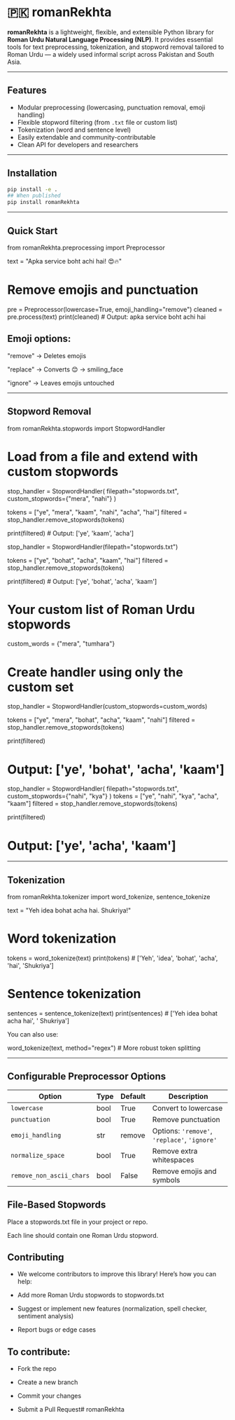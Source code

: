 # 🇵🇰 romanRekhta

**romanRekhta** is a lightweight, flexible, and extensible Python library for **Roman Urdu Natural Language Processing (NLP)**. It provides essential tools for text preprocessing, tokenization, and stopword removal tailored to Roman Urdu — a widely used informal script across Pakistan and South Asia.

---

## Features

- Modular preprocessing (lowercasing, punctuation removal, emoji handling)
- Flexible stopword filtering (from `.txt` file or custom list)
- Tokenization (word and sentence level)
- Easily extendable and community-contributable
- Clean API for developers and researchers

---

## Installation

```bash
pip install -e .
## When published
pip install romanRekhta 
```

---

## Quick Start
from romanRekhta.preprocessing import Preprocessor

text = "Apka service boht achi hai! 😍🔥"

# Remove emojis and punctuation
pre = Preprocessor(lowercase=True, emoji_handling="remove")
cleaned = pre.process(text)
print(cleaned)  # Output: apka service boht achi hai

## Emoji options:

"remove" → Deletes emojis

"replace" → Converts 😊 → smiling_face

"ignore" → Leaves emojis untouched

---

## Stopword Removal
from romanRekhta.stopwords import StopwordHandler

# Load from a file and extend with custom stopwords
stop_handler = StopwordHandler(
    filepath="stopwords.txt",
    custom_stopwords={"mera", "nahi"}
)

tokens = ["ye", "mera", "kaam", "nahi", "acha", "hai"]
filtered = stop_handler.remove_stopwords(tokens)

print(filtered)  # Output: ['ye', 'kaam', 'acha']

stop_handler = StopwordHandler(filepath="stopwords.txt")

tokens = ["ye", "bohat", "acha", "kaam", "hai"]
filtered = stop_handler.remove_stopwords(tokens)

print(filtered)  # Output: ['ye', 'bohat', 'acha', 'kaam']

# Your custom list of Roman Urdu stopwords
custom_words = {"mera", "tumhara"}

# Create handler using only the custom set
stop_handler = StopwordHandler(custom_stopwords=custom_words)

tokens = ["ye", "mera", "bohat", "acha", "kaam", "nahi"]
filtered = stop_handler.remove_stopwords(tokens)

print(filtered)  
# Output: ['ye', 'bohat', 'acha', 'kaam']

stop_handler = StopwordHandler(
    filepath="stopwords.txt",
    custom_stopwords={"nahi", "kya"}
)
tokens = ["ye", "nahi", "kya", "acha", "kaam"]
filtered = stop_handler.remove_stopwords(tokens)

print(filtered)  
# Output: ['ye', 'acha', 'kaam']

---

## Tokenization
from romanRekhta.tokenizer import word_tokenize, sentence_tokenize

text = "Yeh idea bohat acha hai. Shukriya!"

# Word tokenization
tokens = word_tokenize(text)
print(tokens)  # ['Yeh', 'idea', 'bohat', 'acha', 'hai', 'Shukriya']

# Sentence tokenization
sentences = sentence_tokenize(text)
print(sentences)  # ['Yeh idea bohat acha hai', ' Shukriya']

You can also use:

word_tokenize(text, method="regex")  # More robust token splitting

---

## Configurable Preprocessor Options

| Option                   | Type | Default | Description                                  |
| ------------------------ | ---- | ------- | -------------------------------------------- |
| `lowercase`              | bool | True    | Convert to lowercase                         |
| `punctuation`            | bool | True    | Remove punctuation                           |
| `emoji_handling`         | str  | remove  | Options: `'remove'`, `'replace'`, `'ignore'` |
| `normalize_space`        | bool | True    | Remove extra whitespaces                     |
| `remove_non_ascii_chars` | bool | False   | Remove emojis and symbols                    |

## File-Based Stopwords
Place a stopwords.txt file in your project or repo.

Each line should contain one Roman Urdu stopword.

## Contributing

- We welcome contributors to improve this library! Here’s how you can help:

- Add more Roman Urdu stopwords to stopwords.txt

- Suggest or implement new features (normalization, spell checker, sentiment analysis)

- Report bugs or edge cases

## To contribute:

- Fork the repo

- Create a new branch

- Commit your changes

- Submit a Pull Request#   r o m a n R e k h t a  
 